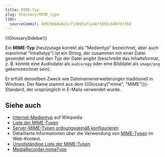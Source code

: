 ```yaml
---
title: MIME-Typ
slug: Glossary/MIME_type
l10n:
  sourceCommit: 4d929bb0a021c7130d5a71a4bf505bcb8070378d
---
```


{{GlossarySidebar}}

Ein **MIME-Typ** (heutzutage korrekt als "Medientyp" bezeichnet, aber auch manchmal "Inhaltstyp") ist ein String, der zusammen mit einer Datei gesendet wird und den Typ der Datei angibt (beschreibt das Inhaltsformat, z. B. könnte eine Audiodatei als `audio/ogg` oder eine Bilddatei als `image/png` gekennzeichnet sein).

Er erfüllt denselben Zweck wie Dateinamenerweiterungen traditionell in Windows.
Der Name stammt aus dem {{Glossary("mime", "MIME")}}-Standard, der ursprünglich in E-Mails verwendet wurde.

## Siehe auch

- [Internet-Medientyp](https://en.wikipedia.org/wiki/Internet_media_type) auf Wikipedia
- [Liste der MIME-Typen](https://www.iana.org/assignments/media-types/media-types.xhtml)
- [Server-MIME-Typen ordnungsgemäß konfigurieren](/de/docs/Learn_web_development/Extensions/Server-side/Configuring_server_MIME_types)
- Detaillierte Informationen über die Verwendung von [MIME-Typen](/de/docs/Web/HTTP/Guides/MIME_types) im Web-Kontext.
- [Unvollständige Liste der MIME-Typen](/de/docs/Web/HTTP/Guides/MIME_types/Common_types)
- [MediaRecorder.mimeType](/de/docs/Web/API/MediaRecorder/mimeType)
